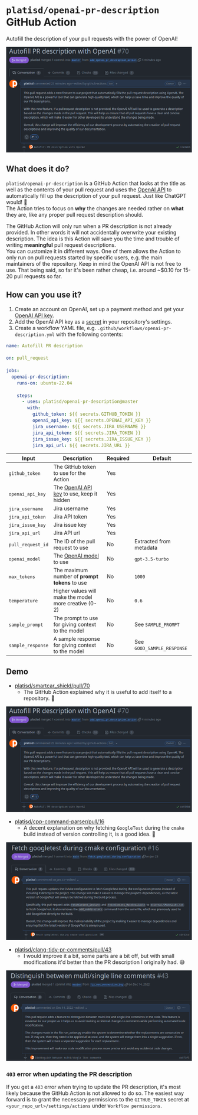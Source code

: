 # `platisd/openai-pr-description` GitHub Action

Autofill the description of your pull requests with the power of OpenAI!

![openai-pr-description-screenshot](media/openai-pr-description-screenshot.png)

## What does it do?

`platisd/openai-pr-description` is a GitHub Action that looks at the title as well as the contents
of your pull request and uses the [OpenAI API](https://openai.com/blog/openai-api) to automatically
fill up the description of your pull request. Just like ChatGPT would! 🎉<br>
The Action tries to focus on **why** the changes are needed rather on **what** they are,
like any proper pull request description should.

The GitHub Action will only run when a PR description is not already provided.
In other words it will not accidentally overwrite your existing description.
The idea is this Action will save you the time and trouble of writing **meaningful** pull request descriptions.<br>
You can customize it in different ways. One of them allows the Action to only run on pull requests started
by specific users, e.g. the main maintainers of the repository.
Keep in mind the OpenAI API is not free to use. That being said, so far it's been rather cheap,
i.e. around ~$0.10 for 15-20 pull requests so far.

## How can you use it?

1. Create an account on OpenAI, set up a payment method and get your [OpenAI API key].
2. Add the OpenAI API key as a [secret] in your repository's settings.
3. Create a workflow YAML file, e.g. `.github/workflows/openai-pr-description.yml` with the following contents:

```yaml
name: Autofill PR description

on: pull_request

jobs:
  openai-pr-description:
    runs-on: ubuntu-22.04

    steps:
      - uses: platisd/openai-pr-description@master
        with:
          github_token: ${{ secrets.GITHUB_TOKEN }}
          openai_api_key: ${{ secrets.OPENAI_API_KEY }}
          jira_username: ${{ secrets.JIRA_USERNAME }}
          jira_api_token: ${{ secrets.JIRA_TOKEN }}
          jira_issue_key: ${{ secrets.JIRA_ISSUE_KEY }}
          jira_api_url: ${{ secrets.JIRA_URL }}
```

| Input             | Description                                           | Required | Default                    |
| ----------------- | ----------------------------------------------------- | -------- | -------------------------- |
| `github_token`    | The GitHub token to use for the Action                | Yes      |                            |
| `openai_api_key`  | The [OpenAI API key] to use, keep it hidden           | Yes      |                            |
| `jira_username`   | Jira username                                         | Yes      |                            |
| `jira_api_token`  | Jira API token                                        | Yes      |                            |
| `jira_issue_key`  | Jira issue key                                        | Yes      |                            |
| `jira_api_url`    | Jira API url                                          | Yes      |                            |
| `pull_request_id` | The ID of the pull request to use                     | No       | Extracted from metadata    |
| `openai_model`    | The [OpenAI model] to use                             | No       | `gpt-3.5-turbo`            |
| `max_tokens`      | The maximum number of **prompt tokens** to use        | No       | `1000`                     |
| `temperature`     | Higher values will make the model more creative (0-2) | No       | `0.6`                      |
| `sample_prompt`   | The prompt to use for giving context to the model     | No       | See `SAMPLE_PROMPT`        |
| `sample_response` | A sample response for giving context to the model     | No       | See `GOOD_SAMPLE_RESPONSE` |

[OpenAI API key]: https://help.openai.com/en/articles/4936850-where-do-i-find-my-secret-api-key
[OpenAI model]: https://platform.openai.com/docs/models
[secret]: https://docs.github.com/en/actions/security-guides/encrypted-secrets

## Demo

- [platisd/smartcar_shield/pull/70](https://github.com/platisd/smartcar_shield/pull/70)
  - The GitHub Action explained why it is useful to add itself to a repository. 🤯

![openai-pr-description-screenshot](media/openai-pr-description-screenshot.png)

- [platisd/cpp-command-parser/pull/16](https://github.com/platisd/cpp-command-parser/pull/16)
  - A decent explanation on why fetching `GoogleTest` during the `cmake` build instead of
    version controlling it, is a good idea. 🎯

![cpp-command-parser-screenshot](media/cpp-command-parser-screenshot.png)

- [platisd/clang-tidy-pr-comments/pull/43](https://github.com/platisd/clang-tidy-pr-comments/pull/43)
  - I would improve it a bit, some parts are a bit off, but with small modifications it'd better
    than the PR description I originally had. 😅

![clang-tidy-pr-comments-screenshot](media/clang-tidy-pr-comments-screenshot.png)

### `403` error when updating the PR description

If you get a `403` error when trying to update the PR description, it's most likely because
the GitHub Action is not allowed to do so.
The easiest way forward is to grant the necessary permissions to the `GITHUB_TOKEN` secret
at `<your_repo_url>/settings/actions` under `Workflow permissions`.
